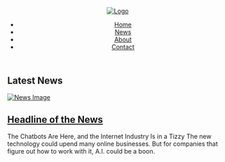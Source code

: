 <body>
	<header>
		<div class="logo">
			<a href="#"><img src="https://www.shutterstock.com/image-vector/word-news-vector-banner-text-260nw-345648962.jpg" alt="Logo"></a>
		</div>
		<nav>
			<ul>
				<li><a href="#">Home</a></li>
				<li><a href="#">News</a></li>
				<li><a href="#">About</a></li>
				<li><a href="#">Contact</a></li>
			</ul>
		</nav>
	</header>
	<main>
		<section class="banner">
			<h1>Latest News</h1>
		</section>
		<section class="news">
			<div class="news-item">
				<div class="news-image">
					<a href="#"><img src="https://techblogwriter.co.uk/wp-content/uploads/2016/11/Tech-News.png" alt="News Image"></a>
				</div>
				<div class="news-content">
					<h2><a href="#">Headline of the News</a></h2>
					<p>
The Chatbots Are Here, and the Internet Industry Is in a Tizzy
The new technology could upend many online businesses. But for companies that figure out how to work with it, A.I. could be a boon.
</p>
				</div>
</section>	
</main>
</body>
</html>
